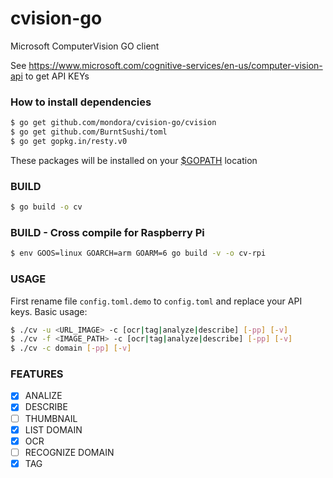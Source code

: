 # cvision-go
Microsoft ComputerVision GO client

See https://www.microsoft.com/cognitive-services/en-us/computer-vision-api to get API KEYs

### How to install dependencies
```sh
$ go get github.com/mondora/cvision-go/cvision
$ go get github.com/BurntSushi/toml
$ go get gopkg.in/resty.v0
```
These packages will be installed on your [$GOPATH](https://golang.org/doc/install#install) location

### BUILD
```sh
$ go build -o cv
```

### BUILD - Cross compile for Raspberry Pi
```sh
$ env GOOS=linux GOARCH=arm GOARM=6 go build -v -o cv-rpi
```

### USAGE
First rename file `config.toml.demo` to `config.toml` and replace your API keys.
Basic usage: 
```sh
$ ./cv -u <URL_IMAGE> -c [ocr|tag|analyze|describe] [-pp] [-v]
$ ./cv -f <IMAGE_PATH> -c [ocr|tag|analyze|describe] [-pp] [-v]
$ ./cv -c domain [-pp] [-v]
```

### FEATURES
- [x] ANALIZE
- [x] DESCRIBE
- [ ] THUMBNAIL
- [x] LIST DOMAIN
- [x] OCR
- [ ] RECOGNIZE DOMAIN
- [x] TAG
